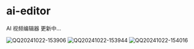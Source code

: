 # ai-editor
AI 视频编辑器 更新中...

![QQ20241022-153906](https://github.com/user-attachments/assets/bb7a830a-0728-49a9-8691-bf8417789796)
![QQ20241022-153944](https://github.com/user-attachments/assets/d75fd9d7-68d9-4fe4-858d-7fe98f87a039)
![QQ20241022-154016](https://github.com/user-attachments/assets/687b6ad4-f4e0-42e6-a574-347b6088c6a5)
